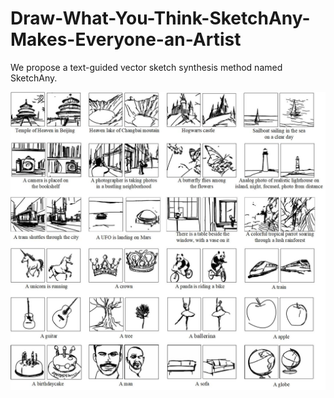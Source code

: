 # Draw-What-You-Think-SketchAny-Makes-Everyone-an-Artist
We propose a text-guided vector sketch synthesis method named SketchAny.

![image](https://github.com/lll-zy/Draw-What-You-Think-SketchAny-Makes-Everyone-an-Artist/blob/main/image.jpg)
